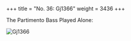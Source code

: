 +++
title = "No. 36: Gj1366"
weight = 3436
+++

The Partimento Bass Played Alone:

![Gj1366](/img/36FenBk4.jpg)
